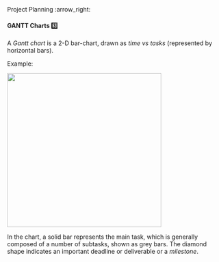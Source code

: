 <link rel="stylesheet" href="{{baseUrl}}/css/textbook.css">

<div class="website-content">

<div id="path">Project Planning :arrow_right: </div>

<div id="title">

#### GANTT Charts :three:

</div>

<div id="body">

A _Gantt chart_ is a 2-D bar-chart, drawn as _time vs tasks_ (represented by horizontal bars).

<tip-box>

Example:

<img src="{{baseUrl}}/projectPlanning/ganttCharts/images/gantt.png" height="360" />
<p/>

</tip-box>

In the chart, a solid bar represents the main task, which is generally composed of a number of subtasks, shown as grey bars. The diamond shape indicates an important deadline or deliverable or a _milestone_.

</div>

</div>
